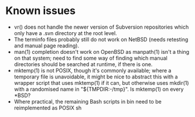 Known issues
============

*   vr() does not handle the newer version of Subversion repositories which
    only have a .svn directory at the root level.
*   The terminfo files probably still do not work on NetBSD (needs retesting
    and manual page reading).
*   man(1) completion doesn't work on OpenBSD as manpath(1) isn't a thing on
    that system; need to find some way of finding which manual directories
    should be searched at runtime, if there is one.
*   mktemp(1) is not POSIX, though it's commonly available; where a temporary
    file is unavoidable, it might be nice to abstract this with a wrapper
    script that uses mktemp(1) if it can, but otherwise uses mkdir(1) with a
    randomised name in "${TMPDIR:-/tmp}". Is mktemp(1) on every *BSD?
*   Where practical, the remaining Bash scripts in bin need to be reimplemented
    as POSIX sh
